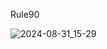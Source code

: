 Rule90

![2024-08-31_15-29](https://github.com/user-attachments/assets/a34ded48-b248-4508-ad07-5935e5a8dd30)
